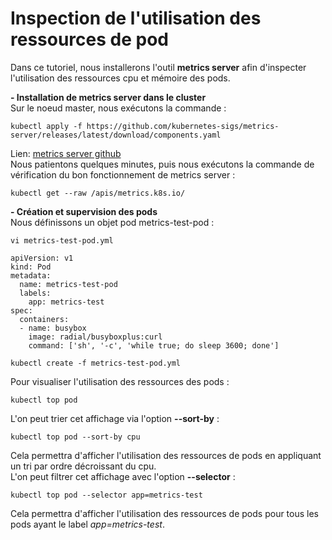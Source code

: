 # Inspection de l'utilisation des ressources de pod
Dans ce tutoriel, nous installerons l'outil **metrics server** afin d'inspecter l'utilisation des ressources cpu et mémoire des pods.

**- Installation de metrics server dans le cluster**<br>
Sur le noeud master, nous exécutons la commande :
```
kubectl apply -f https://github.com/kubernetes-sigs/metrics-server/releases/latest/download/components.yaml
```
Lien: [metrics server github](https://github.com/kubernetes-sigs/metrics-server) <br>
Nous patientons quelques minutes, puis nous exécutons la commande de vérification du bon fonctionnement de metrics server :
```
kubectl get --raw /apis/metrics.k8s.io/
```

**- Création et supervision des pods**<br>
Nous définissons un objet pod metrics-test-pod :
```
vi metrics-test-pod.yml
```

```
apiVersion: v1
kind: Pod
metadata:
  name: metrics-test-pod
  labels:
    app: metrics-test
spec:
  containers:
  - name: busybox
    image: radial/busyboxplus:curl
    command: ['sh', '-c', 'while true; do sleep 3600; done']
```

```
kubectl create -f metrics-test-pod.yml
```

Pour visualiser l'utilisation des ressources des pods :
```
kubectl top pod
```

L'on peut trier cet affichage via l'option **--sort-by** :
```
kubectl top pod --sort-by cpu
```
Cela permettra d'afficher l'utilisation des ressources de pods en appliquant un tri par ordre décroissant du cpu.<br>
L'on peut filtrer cet affichage avec l'option **--selector** :
```
kubectl top pod --selector app=metrics-test
``` 
Cela permettra d'afficher l'utilisation des ressources de pods pour tous les pods ayant le label *app=metrics-test*.